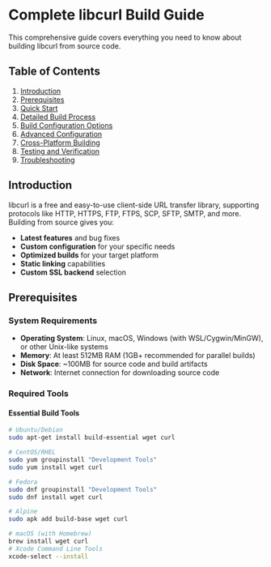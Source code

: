 # Complete libcurl Build Guide

This comprehensive guide covers everything you need to know about building libcurl from source code.

## Table of Contents

1. [Introduction](#introduction)
2. [Prerequisites](#prerequisites)
3. [Quick Start](#quick-start)
4. [Detailed Build Process](#detailed-build-process)
5. [Build Configuration Options](#build-configuration-options)
6. [Advanced Configuration](#advanced-configuration)
7. [Cross-Platform Building](#cross-platform-building)
8. [Testing and Verification](#testing-and-verification)
9. [Troubleshooting](#troubleshooting)

## Introduction

libcurl is a free and easy-to-use client-side URL transfer library, supporting protocols like HTTP, HTTPS, FTP, FTPS, SCP, SFTP, SMTP, and more. Building from source gives you:

- **Latest features** and bug fixes
- **Custom configuration** for your specific needs
- **Optimized builds** for your target platform
- **Static linking** capabilities
- **Custom SSL backend** selection

## Prerequisites

### System Requirements

- **Operating System**: Linux, macOS, Windows (with WSL/Cygwin/MinGW), or other Unix-like systems
- **Memory**: At least 512MB RAM (1GB+ recommended for parallel builds)
- **Disk Space**: ~100MB for source code and build artifacts
- **Network**: Internet connection for downloading source code

### Required Tools

#### Essential Build Tools

```bash
# Ubuntu/Debian
sudo apt-get install build-essential wget curl

# CentOS/RHEL
sudo yum groupinstall "Development Tools"
sudo yum install wget curl

# Fedora
sudo dnf groupinstall "Development Tools"
sudo dnf install wget curl

# Alpine
sudo apk add build-base wget curl

# macOS (with Homebrew)
brew install wget curl
# Xcode Command Line Tools
xcode-select --install
